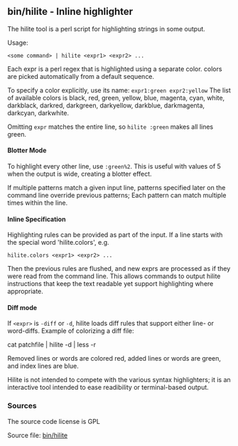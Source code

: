 ## bin/hilite - Inline highlighter
<a href="#bin-hilite"></a>

The hilite tool is a perl script for highlighting strings in some output.

Usage:

    <some command> | hilite <expr1> <expr2> ...

Each expr is a perl regex that is highlighted using a separate color.
colors are picked automatically from a default sequence.

To specify a color explicitly, use its name: `expr1:green expr2:yellow`
The list of available colors is black, red, green, yellow, blue, magenta, cyan, white, darkblack, 
darkred, darkgreen, darkyellow, darkblue, darkmagenta, darkcyan, darkwhite.

Omitting `expr` matches the entire line, so `hilite :green` makes all lines green.

#### Blotter Mode
<a href="#blotter-mode"></a>

To highlight every other line, use `:green%2`. This is useful with values of 5
when the output is wide, creating a blotter effect.

If multiple patterns match a given input line, patterns specified later
on the command line override previous patterns; Each pattern can match multiple
times within the line.

#### Inline Specification
<a href="#inline-specification"></a>

Highlighting rules can be provided as part of the input.
If a line starts with the special word 'hilite.colors', e.g.

    hilite.colors <expr1> <expr2> ...

Then the previous rules are flushed,
and new exprs are processed as if they were read from the command line.
This allows commands to output hilite instructions that keep the text readable
yet support highlighting where appropriate.

#### Diff mode
<a href="#diff-mode"></a>

If `<expr>` is `-diff` or `-d`, hilite loads diff rules that support either line-
or word-diffs. Example of colorizing a diff file:

   cat patchfile | hilite -d | less -r

Removed lines or words are colored red, added lines or words are green, and index
lines are blue.

Hilite is not intended to compete with the various syntax highlighters; it is an
interactive tool intended to ease readibility or terminal-based output.

### Sources
<a href="#sources"></a>
The source code license is GPL

Source file: [bin/hilite](/bin/hilite)


